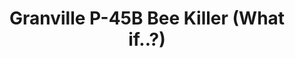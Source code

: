 ---
layout: product
title: "Granville P-45B Bee Killer (What if..?)"
price: "4000" 
desc: "1/48 Maketa"
img_path: "/assets/img/DORAW48010.webp"
brand: "N/A"
available: false
special_offer: false
new: false
soon: false
cat: "010000"
subcat: "012000"
subsubcat: "0N/A"
sifra: "DORAW48010"
popular: false
spec: false
---